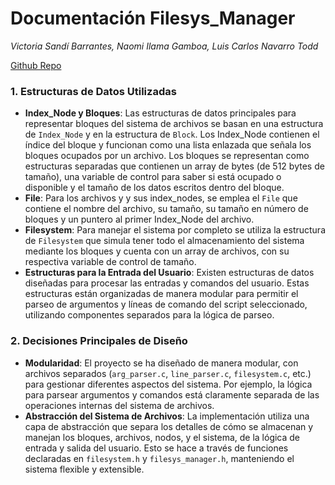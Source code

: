 # Documentación Filesys_Manager
*Victoria Sandí Barrantes, Naomi Ilama Gamboa, Luis Carlos Navarro Todd*

[Github Repo](https://github.com/luis-nav/filesys_manager)

### 1. **Estructuras de Datos Utilizadas**
   - **Index_Node y Bloques**: Las estructuras de datos principales para representar bloques del sistema de archivos se basan en una estructura de `Index_Node` y en la estructura de `Block`. Los Index_Node contienen el índice del bloque y funcionan como una lista enlazada que señala los bloques ocupados por un archivo. Los bloques se representan como estructuras separadas que contienen un array de bytes (de 512 bytes de tamaño), una variable de control para saber si está ocupado o disponible y el tamaño de los datos escritos dentro del bloque.
   - **File**: Para los archivos y y sus index_nodes, se emplea el `File` que contiene el nombre del archivo, su tamaño, su tamaño en número de bloques y un puntero al primer Index_Node del archivo.
   - **Filesystem**: Para manejar el sistema por completo se utiliza la estructura de `Filesystem` que simula tener todo el almacenamiento del sistema mediante los bloques y cuenta con un array de archivos, con su respectiva variable de control de tamaño.
   - **Estructuras para la Entrada del Usuario**: Existen estructuras de datos diseñadas para procesar las entradas y comandos del usuario. Estas estructuras están organizadas de manera modular para permitir el parseo de argumentos y líneas de comando del script seleccionado, utilizando componentes separados para la lógica de parseo.

### 2. **Decisiones Principales de Diseño**
   - **Modularidad**: El proyecto se ha diseñado de manera modular, con archivos separados (`arg_parser.c`, `line_parser.c`, `filesystem.c`, etc.) para gestionar diferentes aspectos del sistema. Por ejemplo, la lógica para parsear argumentos y comandos está claramente separada de las operaciones internas del sistema de archivos.
   - **Abstracción del Sistema de Archivos**: La implementación utiliza una capa de abstracción que separa los detalles de cómo se almacenan y manejan los bloques, archivos, nodos, y el sistema, de la lógica de entrada y salida del usuario. Esto se hace a través de funciones declaradas en `filesystem.h` y `filesys_manager.h`, manteniendo el sistema flexible y extensible.

